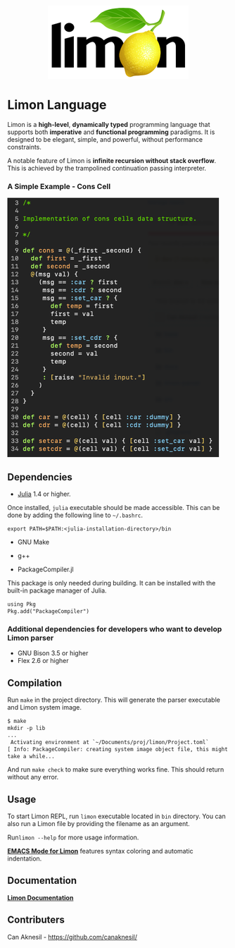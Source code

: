 <p align="center">
  <img src="./docs/src/assets/logo.png">
</p>

# Limon Language

Limon is a **high-level**, **dynamically typed** programming
language that supports both **imperative** and **functional programming**
paradigms. It is designed to be elegant, simple, and powerful, without
performance constraints. 

A notable feature of Limon is **infinite recursion without stack
overflow**. This is achieved by the trampolined continuation passing
interpreter. 

### A Simple Example - Cons Cell

![Cons Cell Code Example](docs/images/cons-cell-example-2.png)

## Dependencies

- [Julia](https://julialang.org/) 1.4 or higher. 

Once installed, `julia`
executable should be made accessible. This can be done by adding the
following line to `~/.bashrc`.

```
export PATH=$PATH:<julia-installation-directory>/bin
```

- GNU Make
- g++

- PackageCompiler.jl

This package is only needed during building. It can be installed with
the built-in package manager of Julia.

```
using Pkg
Pkg.add("PackageCompiler")
```


### Additional dependencies for developers who want to develop Limon parser

- GNU Bison 3.5 or higher
- Flex 2.6 or higher

## Compilation

Run `make` in the project directory. This will generate the parser
executable and Limon system image.

```
$ make
mkdir -p lib
...
 Activating environment at `~/Documents/proj/limon/Project.toml`
[ Info: PackageCompiler: creating system image object file, this might take a while...
```

And run `make check` to make sure everything works fine. This should
return without any error.

## Usage

To start Limon REPL, run `limon` executable located in `bin`
directory. You can also run a Limon file by providing the filename as
an argument.

Run`limon --help` for more usage information. 

**[EMACS Mode for Limon](https://github.com/canaknesil/limon-mode.el)** 
features syntax coloring and automatic indentation.

## Documentation

**[Limon Documentation](https://can.aknesil.com/limon/documentation/)**

## Contributers

Can Aknesil - <https://github.com/canaknesil/>

